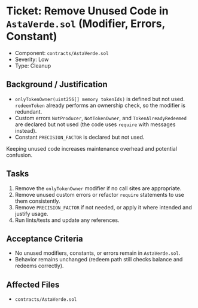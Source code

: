 # Ticket: Remove Unused Code in `AstaVerde.sol` (Modifier, Errors, Constant)

- Component: `contracts/AstaVerde.sol`
- Severity: Low
- Type: Cleanup

## Background / Justification

- `onlyTokenOwner(uint256[] memory tokenIds)` is defined but not used. `redeemToken` already performs an ownership check, so the modifier is redundant.
- Custom errors `NotProducer`, `NotTokenOwner`, and `TokenAlreadyRedeemed` are declared but not used (the code uses `require` with messages instead).
- Constant `PRECISION_FACTOR` is declared but not used.

Keeping unused code increases maintenance overhead and potential confusion.

## Tasks

1. Remove the `onlyTokenOwner` modifier if no call sites are appropriate.
2. Remove unused custom errors or refactor `require` statements to use them consistently.
3. Remove `PRECISION_FACTOR` if not needed, or apply it where intended and justify usage.
4. Run lints/tests and update any references.

## Acceptance Criteria

- No unused modifiers, constants, or errors remain in `AstaVerde.sol`.
- Behavior remains unchanged (redeem path still checks balance and redeems correctly).

## Affected Files

- `contracts/AstaVerde.sol`
